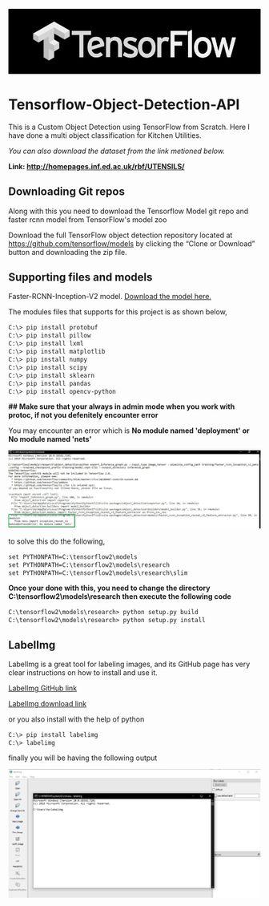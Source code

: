 <p align="center">
  <img src="output/tf.jpg">
</p>

# Tensorflow-Object-Detection-API

This is a Custom Object Detection using TensorFlow from Scratch. Here I have done a multi object classification for Kitchen Utilities. 

*You can also download the dataset from the link metioned below.*

**Link: http://homepages.inf.ed.ac.uk/rbf/UTENSILS/**

## Downloading Git repos

Along with this you need to download the Tensorflow Model git repo and faster rcnn model from TensorFlow's model zoo

Download the full TensorFlow object detection repository located at https://github.com/tensorflow/models by clicking the “Clone or Download” button and downloading the zip file.

## Supporting files and models

Faster-RCNN-Inception-V2 model. [Download the model here.](http://download.tensorflow.org/models/object_detection/faster_rcnn_inception_v2_coco_2018_01_28.tar.gz)

  The modules files that supports for this project is as shown below,
  
```
C:\> pip install protobuf
C:\> pip install pillow
C:\> pip install lxml
C:\> pip install matplotlib
C:\> pip install numpy
C:\> pip install scipy
C:\> pip install sklearn
C:\> pip install pandas
C:\> pip install opencv-python
```

**## Make sure that your always in admin mode when you work with protoc, if not you defenitely encounter error**

You may encounter an error which is **No module named 'deployment' or No module named 'nets'**
<p align="center">
  <img src="output/nets_error.JPG">
</p>

to solve this do the following,
```
set PYTHONPATH=C:\tensorflow2\models
set PYTHONPATH=C:\tensorflow2\models\research
set PYTHONPATH=C:\tensorflow2\models\research\slim
```

**Once your done with this, you need to change the directory C:\tensorflow2\models\research then execute the following code**

```
C:\tensorflow2\models\research> python setup.py build
C:\tensorflow2\models\research> python setup.py install
```
## LabelImg

LabelImg is a great tool for labeling images, and its GitHub page has very clear instructions on how to install and use it.

[LabelImg GitHub link](https://github.com/tzutalin/labelImg)

[LabelImg download link](https://www.dropbox.com/s/tq7zfrcwl44vxan/windows_v1.6.0.zip?dl=1)

or you also install with the help of python

```
C:\> pip install labelimg
C:\> labelimg
```
finally you will be having the following output

<p align="center">
  <img src="output/labelimg_running.JPG">
</p>
